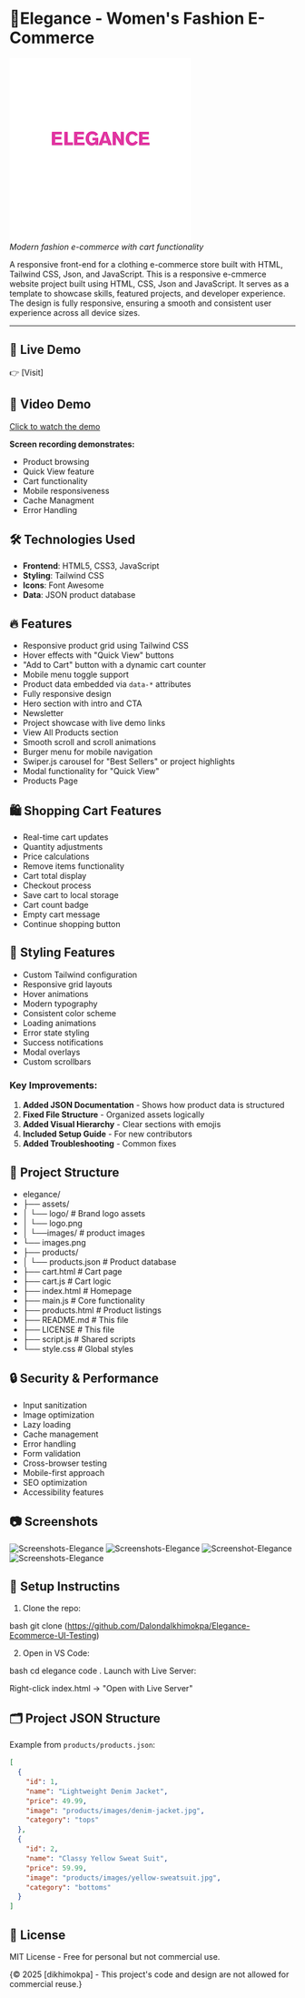 # 👗Elegance - Women's Fashion E-Commerce

![Elegance Logo](./assets/ELEGANCE.png)  
*Modern fashion e-commerce with cart functionality*

A responsive front-end for a clothing e-commerce store built with HTML, Tailwind CSS, Json, and JavaScript. This is a responsive e-cmmerce website project built using HTML, CSS, Json and JavaScript. It serves as a template to showcase skills, featured projects, and developer experience. The design is fully responsive, ensuring a smooth and consistent user experience across all device sizes.

---

## 🔗 Live Demo

👉 [Visit]

## 🎥 Video Demo

 [Click to watch the demo](./assets/videos/elegance-demo_dikhimokpa2025.mp4)


**Screen recording demonstrates:**
- Product browsing
- Quick View feature
- Cart functionality
- Mobile responsiveness
- Cache Managment 
- Error Handling

## 🛠️ Technologies Used
- **Frontend**: HTML5, CSS3, JavaScript
- **Styling**: Tailwind CSS
- **Icons**: Font Awesome
- **Data**: JSON product database

## 🔥 Features

- Responsive product grid using Tailwind CSS
- Hover effects with "Quick View" buttons
- "Add to Cart" button with a dynamic cart counter
- Mobile menu toggle support
- Product data embedded via `data-*` attributes
- Fully responsive design
- Hero section with intro and CTA
- Newsletter
- Project showcase with live demo links
- View All Products section
- Smooth scroll and scroll animations
- Burger menu for mobile navigation
- Swiper.js carousel for "Best Sellers" or project  highlights
- Modal functionality for "Quick View"
- Products Page

## 🛍️ Shopping Cart Features

- Real-time cart updates
- Quantity adjustments
- Price calculations
- Remove items functionality
- Cart total display
- Checkout process
- Save cart to local storage
- Cart count badge
- Empty cart message
- Continue shopping button

## 🎨 Styling Features

- Custom Tailwind configuration
- Responsive grid layouts
- Hover animations
- Modern typography
- Consistent color scheme
- Loading animations
- Error state styling
- Success notifications
- Modal overlays
- Custom scrollbars

### Key Improvements:
1. **Added JSON Documentation** - Shows how product data is structured
2. **Fixed File Structure** - Organized assets logically
3. **Added Visual Hierarchy** - Clear sections with emojis
4. **Included Setup Guide** - For new contributors
5. **Added Troubleshooting** - Common fixes

## 📂 Project Structure
- elegance/
- ├── assets/
- │ └── logo/ # Brand logo assets
- │ └── logo.png
- │ └──images/ # product images
- └── images.png
- ├── products/
- │ └── products.json # Product database
- ├── cart.html # Cart page
- ├── cart.js # Cart logic
- ├── index.html # Homepage
- ├── main.js # Core functionality
- ├── products.html # Product listings
- ├── README.md # This file
- ├── LICENSE # This file
- ├── script.js # Shared scripts
- └── style.css # Global styles


## 🔒 Security & Performance

- Input sanitization
- Image optimization
- Lazy loading
- Cache management
- Error handling
- Form validation
- Cross-browser testing
- Mobile-first approach
- SEO optimization
- Accessibility features

## 📷 Screenshots
![Screenshots-Elegance](./assets/images/Screenshot.1%202025-05-10%20at%203.06.12 PM.png)
![Screenshots-Elegance](./assets/images/Screenshot.2%202025-05-10%20at%203.27.50 PM.png)
![Screenshot-Elegance](./assets/images/Screenshot.3%202025-05-10%20at%202.46.18 PM.png)
![Screenshots-Elegance](./assets/images/Screenshot.4%202025-05-10%20at%202.46.53 PM.png)

## 🚀 Setup Instructins
1. Clone the repo:

bash
git clone (https://github.com/DalondaIkhimokpa/Elegance-Ecommerce-UI-Testing)

2. Open in VS Code:

bash
cd elegance
code .
Launch with Live Server:

Right-click index.html → "Open with Live Server"


## 🗂️ Project JSON Structure
Example from `products/products.json`:
```json
[
  {
    "id": 1,
    "name": "Lightweight Denim Jacket",
    "price": 49.99,
    "image": "products/images/denim-jacket.jpg",
    "category": "tops"
  },
  {
    "id": 2,
    "name": "Classy Yellow Sweat Suit",
    "price": 59.99,
    "image": "products/images/yellow-sweatsuit.jpg", 
    "category": "bottoms"
  }
]
```


## 📝 License
MIT License - Free for personal but not commercial use.

{© 2025 [dikhimokpa] - This project's code and design are not allowed for commercial reuse.}
